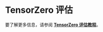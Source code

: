 # TensorZero 评估

要了解更多信息，请参阅 **[TensorZero 评估教程](https://tensorzero.com/docs/evaluations/tutorial/)**。 